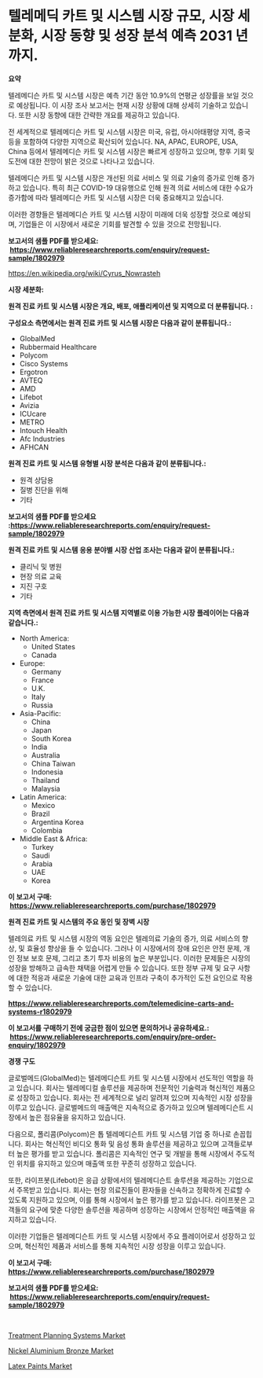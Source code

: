 <p><h1>텔레메딕 카트 및 시스템 시장 규모, 시장 세분화, 시장 동향 및 성장 분석 예측 2031 년까지.</h1></p><p><strong>요약</strong></p>
<p><p>텔레메디슨 카트 및 시스템 시장은 예측 기간 동안 10.9%의 연평균 성장률을 보일 것으로 예상됩니다. 이 시장 조사 보고서는 현재 시장 상황에 대해 상세히 기술하고 있습니다. 또한 시장 동향에 대한 간략한 개요를 제공하고 있습니다.</p><p>전 세계적으로 텔레메디슨 카트 및 시스템 시장은 미국, 유럽, 아시아태평양 지역, 중국 등을 포함하여 다양한 지역으로 확산되어 있습니다. NA, APAC, EUROPE, USA, China 등에서 텔레메디슨 카트 및 시스템 시장은 빠르게 성장하고 있으며, 향후 기회 및 도전에 대한 전망이 밝은 것으로 나타나고 있습니다.</p><p>텔레메디슨 카트 및 시스템 시장은 개선된 의료 서비스 및 의료 기술의 증가로 인해 증가하고 있습니다. 특히 최근 COVID-19 대유행으로 인해 원격 의료 서비스에 대한 수요가 증가함에 따라 텔레메디슨 카트 및 시스템 시장은 더욱 중요해지고 있습니다.</p><p>이러한 경향들은 텔레메디슨 카트 및 시스템 시장이 미래에 더욱 성장할 것으로 예상되며, 기업들은 이 시장에서 새로운 기회를 발견할 수 있을 것으로 전망됩니다.</p></p>
<p><strong>보고서의 샘플 PDF를 받으세요: &nbsp;<a href="https://www.reliableresearchreports.com/enquiry/request-sample/1802979">https://www.reliableresearchreports.com/enquiry/request-sample/1802979</a></strong></p>
<p><a href="https://en.wikipedia.org/wiki/Cyrus_Nowrasteh">https://en.wikipedia.org/wiki/Cyrus_Nowrasteh</a></p>
<p><strong>시장 세분화:</strong></p>
<p><strong> 원격 진료 카트 및 시스템 시장은 개요, 배포, 애플리케이션 및 지역으로 더 분류됩니다. :</strong></p>
<p><strong>구성요소 측면에서는 원격 진료 카트 및 시스템 시장은 다음과 같이 분류됩니다.:</strong></p>
<p><ul><li>GlobalMed</li><li>Rubbermaid Healthcare</li><li>Polycom</li><li>Cisco Systems</li><li>Ergotron</li><li>AVTEQ</li><li>AMD</li><li>Lifebot</li><li>Avizia</li><li>ICUcare</li><li>METRO</li><li>Intouch Health</li><li>Afc Industries</li><li>AFHCAN</li></ul></p>
<p><strong> 원격 진료 카트 및 시스템 유형별 시장 분석은 다음과 같이 분류됩니다.:</strong></p>
<p><ul><li>원격 상담용</li><li>질병 진단을 위해</li><li>기타</li></ul></p>
<p><strong>보고서의 샘플 PDF를 받으세요 :<a href="https://www.reliableresearchreports.com/enquiry/request-sample/1802979">https://www.reliableresearchreports.com/enquiry/request-sample/1802979</a></strong></p>
<p><strong> 원격 진료 카트 및 시스템 응용 분야별 시장 산업 조사는 다음과 같이 분류됩니다.:</strong></p>
<p><ul><li>클리닉 및 병원</li><li>현장 의료 교육</li><li>지진 구호</li><li>기타</li></ul></p>
<p><strong>지역 측면에서 원격 진료 카트 및 시스템 지역별로 이용 가능한 시장 플레이어는 다음과 같습니다.:</strong></p>
<p><ul>
    <li>
        North America:
        <ul>
            <li>United States</li>
            <li>Canada</li>
        </ul>
    </li>
    <li>
        Europe:
        <ul>
            <li>Germany</li>
            <li>France</li>
            <li>U.K.</li>
            <li>Italy</li>
            <li>Russia</li>
        </ul>
    </li>
    <li>
        Asia-Pacific:
        <ul>
            <li>China</li>
            <li>Japan</li>
            <li>South Korea</li>
            <li>India</li>
            <li>Australia</li>
            <li>China Taiwan</li>
            <li>Indonesia</li>
            <li>Thailand</li>
            <li>Malaysia</li>
        </ul>
    </li>
    <li>
        Latin America:
        <ul>
            <li>Mexico</li>
            <li>Brazil</li>
            <li>Argentina Korea</li>
            <li>Colombia</li>
        </ul>
    </li>
    <li>
        Middle East & Africa:
        <ul>
            <li>Turkey</li>
            <li>Saudi</li>
            <li>Arabia</li>
            <li>UAE</li>
            <li>Korea</li>
        </ul>
    </li>
    </ul></p>
<p><strong>이 보고서 구매: &nbsp;<a href="https://www.reliableresearchreports.com/purchase/1802979">https://www.reliableresearchreports.com/purchase/1802979</a></strong></p>
<p><strong>원격 진료 카트 및 시스템의 주요 동인 및 장벽 시장</strong></p>
<p><p>텔레의료 카트 및 시스템 시장의 역동 요인은 텔레의료 기술의 증가, 의료 서비스의 향상, 및 효율성 향상을 들 수 있습니다. 그러나 이 시장에서의 장애 요인은 안전 문제, 개인 정보 보호 문제, 그리고 초기 투자 비용의 높은 부분입니다. 이러한 문제들은 시장의 성장을 방해하고 급속한 채택을 어렵게 만들 수 있습니다. 또한 정부 규제 및 요구 사항에 대한 적응과 새로운 기술에 대한 교육과 인프라 구축이 추가적인 도전 요인으로 작용할 수 있습니다.</p></p>
<p><strong><a href="https://www.reliableresearchreports.com/telemedicine-carts-and-systems-r1802979">https://www.reliableresearchreports.com/telemedicine-carts-and-systems-r1802979</a></strong></p>
<p><strong>이 보고서를 구매하기 전에 궁금한 점이 있으면 문의하거나 공유하세요.: &nbsp;<a href="https://www.reliableresearchreports.com/enquiry/pre-order-enquiry/1802979">https://www.reliableresearchreports.com/enquiry/pre-order-enquiry/1802979</a></strong></p>
<p><strong>경쟁 구도</strong></p>
<p><p>글로벌메드(GlobalMed)는 텔레메디슨트 카트 및 시스템 시장에서 선도적인 역할을 하고 있습니다. 회사는 텔레메디컬 솔루션을 제공하며 전문적인 기술력과 혁신적인 제품으로 성장하고 있습니다. 회사는 전 세계적으로 널리 알려져 있으며 지속적인 시장 성장을 이루고 있습니다. 글로벌메드의 매출액은 지속적으로 증가하고 있으며 텔레메디슨트 시장에서 높은 점유율을 유지하고 있습니다.</p><p>다음으로, 폴리콤(Polycom)은 톱 텔레메디슨트 카트 및 시스템 기업 중 하나로 손꼽힙니다. 회사는 혁신적인 비디오 통화 및 음성 통화 솔루션을 제공하고 있으며 고객들로부터 높은 평가를 받고 있습니다. 폴리콤은 지속적인 연구 및 개발을 통해 시장에서 주도적인 위치를 유지하고 있으며 매출액 또한 꾸준히 성장하고 있습니다.</p><p>또한, 라이프봇(Lifebot)은 응급 상황에서의 텔레메디슨트 솔루션을 제공하는 기업으로서 주목받고 있습니다. 회사는 현장 의료진들이 환자들을 신속하고 정확하게 진료할 수 있도록 지원하고 있으며, 이를 통해 시장에서 높은 평가를 받고 있습니다. 라이프봇은 고객들의 요구에 맞춘 다양한 솔루션을 제공하며 성장하는 시장에서 안정적인 매출액을 유지하고 있습니다.</p><p>이러한 기업들은 텔레메디슨트 카트 및 시스템 시장에서 주요 플레이어로서 성장하고 있으며, 혁신적인 제품과 서비스를 통해 지속적인 시장 성장을 이루고 있습니다.</p></p>
<p><strong>이 보고서 구매: &nbsp; <a href="https://www.reliableresearchreports.com/purchase/1802979">https://www.reliableresearchreports.com/purchase/1802979</a></strong></p>
<p><strong>보고서의 샘플 PDF를 받으세요: &nbsp;<a href="https://www.reliableresearchreports.com/enquiry/request-sample/1802979">https://www.reliableresearchreports.com/enquiry/request-sample/1802979</a></strong><strong></strong></p>
<p>&nbsp;</p>
<p><p><a href="https://issuu.com/reportprime-2/docs/treatment-planning-systems-market-size-2030.pptx">Treatment Planning Systems Market</a></p><p><a href="https://github.com/HettieStehr/Market-Research-Report-List-1/blob/main/nickel-aluminium-bronze-market.md">Nickel Aluminium Bronze Market</a></p><p><a href="https://github.com/alanPerkins1921/Market-Research-Report-List-1/blob/main/latex-paints-market.md">Latex Paints Market</a></p></p>